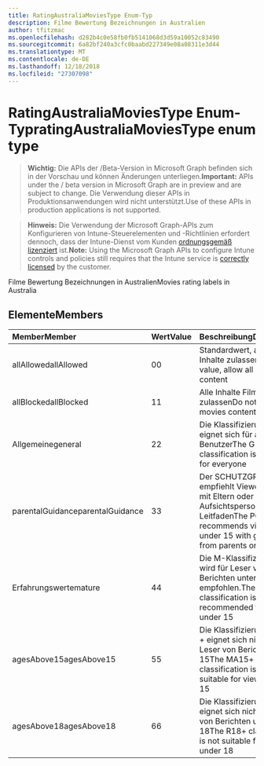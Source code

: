 ```yaml
---
title: RatingAustraliaMoviesType Enum-Typ
description: Filme Bewertung Bezeichnungen in Australien
author: tfitzmac
ms.openlocfilehash: d282b4c0e58fb0fb5141068d3d59a10052c83490
ms.sourcegitcommit: 6a82bf240a3cfc0baabd227349e08a08311e3d44
ms.translationtype: MT
ms.contentlocale: de-DE
ms.lasthandoff: 12/18/2018
ms.locfileid: "27307098"
---
```

# <a name="ratingaustraliamoviestype-enum-type"></a><span data-ttu-id="22db2-103">RatingAustraliaMoviesType Enum-Typ</span><span class="sxs-lookup"><span data-stu-id="22db2-103">ratingAustraliaMoviesType enum type</span></span>

> <span data-ttu-id="22db2-104">**Wichtig:** Die APIs der /Beta-Version in Microsoft Graph befinden sich in der Vorschau und können Änderungen unterliegen.</span><span class="sxs-lookup"><span data-stu-id="22db2-104">**Important:** APIs under the / beta version in Microsoft Graph are in preview and are subject to change.</span></span> <span data-ttu-id="22db2-105">Die Verwendung dieser APIs in Produktionsanwendungen wird nicht unterstützt.</span><span class="sxs-lookup"><span data-stu-id="22db2-105">Use of these APIs in production applications is not supported.</span></span>

> <span data-ttu-id="22db2-106">**Hinweis:** Die Verwendung der Microsoft Graph-APIs zum Konfigurieren von Intune-Steuerelementen und -Richtlinien erfordert dennoch, dass der Intune-Dienst vom Kunden [ordnungsgemäß lizenziert](https://go.microsoft.com/fwlink/?linkid=839381) ist.</span><span class="sxs-lookup"><span data-stu-id="22db2-106">**Note:** Using the Microsoft Graph APIs to configure Intune controls and policies still requires that the Intune service is [correctly licensed](https://go.microsoft.com/fwlink/?linkid=839381) by the customer.</span></span>

<span data-ttu-id="22db2-107">Filme Bewertung Bezeichnungen in Australien</span><span class="sxs-lookup"><span data-stu-id="22db2-107">Movies rating labels in Australia</span></span>
## <a name="members"></a><span data-ttu-id="22db2-108">Elemente</span><span class="sxs-lookup"><span data-stu-id="22db2-108">Members</span></span>
|<span data-ttu-id="22db2-109">Member</span><span class="sxs-lookup"><span data-stu-id="22db2-109">Member</span></span>|<span data-ttu-id="22db2-110">Wert</span><span class="sxs-lookup"><span data-stu-id="22db2-110">Value</span></span>|<span data-ttu-id="22db2-111">Beschreibung</span><span class="sxs-lookup"><span data-stu-id="22db2-111">Description</span></span>|
|:---|:---|:---|
|<span data-ttu-id="22db2-112">allAllowed</span><span class="sxs-lookup"><span data-stu-id="22db2-112">allAllowed</span></span>|<span data-ttu-id="22db2-113">0</span><span class="sxs-lookup"><span data-stu-id="22db2-113">0</span></span>|<span data-ttu-id="22db2-114">Standardwert, alle Filme Inhalte zulassen</span><span class="sxs-lookup"><span data-stu-id="22db2-114">Default value, allow all movies content</span></span>|
|<span data-ttu-id="22db2-115">allBlocked</span><span class="sxs-lookup"><span data-stu-id="22db2-115">allBlocked</span></span>|<span data-ttu-id="22db2-116">1</span><span class="sxs-lookup"><span data-stu-id="22db2-116">1</span></span>|<span data-ttu-id="22db2-117">Alle Inhalte Filme nicht zulassen</span><span class="sxs-lookup"><span data-stu-id="22db2-117">Do not allow any movies content</span></span>|
|<span data-ttu-id="22db2-118">Allgemeine</span><span class="sxs-lookup"><span data-stu-id="22db2-118">general</span></span>|<span data-ttu-id="22db2-119">2</span><span class="sxs-lookup"><span data-stu-id="22db2-119">2</span></span>|<span data-ttu-id="22db2-120">Die Klassifizierung G eignet sich für alle Benutzer</span><span class="sxs-lookup"><span data-stu-id="22db2-120">The G classification is suitable for everyone</span></span>|
|<span data-ttu-id="22db2-121">parentalGuidance</span><span class="sxs-lookup"><span data-stu-id="22db2-121">parentalGuidance</span></span>|<span data-ttu-id="22db2-122">3</span><span class="sxs-lookup"><span data-stu-id="22db2-122">3</span></span>|<span data-ttu-id="22db2-123">Der SCHUTZGRUPPE empfiehlt Viewer unter 15 mit Eltern oder Aufsichtspersonen-Leitfaden</span><span class="sxs-lookup"><span data-stu-id="22db2-123">The PG recommends viewers under 15 with guidance from parents or guardians</span></span>|
|<span data-ttu-id="22db2-124">Erfahrungswerte</span><span class="sxs-lookup"><span data-stu-id="22db2-124">mature</span></span>|<span data-ttu-id="22db2-125">4</span><span class="sxs-lookup"><span data-stu-id="22db2-125">4</span></span>|<span data-ttu-id="22db2-126">Die M-Klassifizierung wird für Leser von Berichten unter 15 nicht empfohlen.</span><span class="sxs-lookup"><span data-stu-id="22db2-126">The M classification is not recommended for viewers under 15</span></span>|
|<span data-ttu-id="22db2-127">agesAbove15</span><span class="sxs-lookup"><span data-stu-id="22db2-127">agesAbove15</span></span>|<span data-ttu-id="22db2-128">5</span><span class="sxs-lookup"><span data-stu-id="22db2-128">5</span></span>|<span data-ttu-id="22db2-129">Die Klassifizierung MA15 + eignet sich nicht für Leser von Berichten unter 15</span><span class="sxs-lookup"><span data-stu-id="22db2-129">The MA15+ classification is not suitable for viewers under 15</span></span>|
|<span data-ttu-id="22db2-130">agesAbove18</span><span class="sxs-lookup"><span data-stu-id="22db2-130">agesAbove18</span></span>|<span data-ttu-id="22db2-131">6</span><span class="sxs-lookup"><span data-stu-id="22db2-131">6</span></span>|<span data-ttu-id="22db2-132">Die Klassifizierung R18 + eignet sich nicht für Leser von Berichten unter 18</span><span class="sxs-lookup"><span data-stu-id="22db2-132">The R18+ classification is not suitable for viewers under 18</span></span>|





